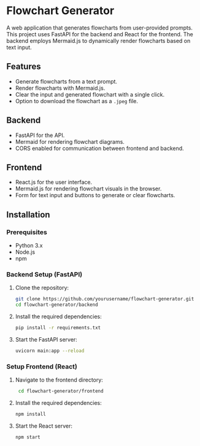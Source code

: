 # Flowchart Generator

A web application that generates flowcharts from user-provided prompts. This project uses FastAPI for the backend and React for the frontend. The backend employs Mermaid.js to dynamically render flowcharts based on text input.

## Features
- Generate flowcharts from a text prompt.
- Render flowcharts with Mermaid.js.
- Clear the input and generated flowchart with a single click.
- Option to download the flowchart as a `.jpeg` file.

## Backend
- FastAPI for the API.
- Mermaid for rendering flowchart diagrams.
- CORS enabled for communication between frontend and backend.

## Frontend
- React.js for the user interface.
- Mermaid.js for rendering flowchart visuals in the browser.
- Form for text input and buttons to generate or clear flowcharts.

## Installation

### Prerequisites
- Python 3.x
- Node.js
- npm

### Backend Setup (FastAPI)
1. Clone the repository:
   ```bash
   git clone https://github.com/yourusername/flowchart-generator.git
   cd flowchart-generator/backend
   ```
2. Install the required dependencies:
    ```bash
    pip install -r requirements.txt
    ```
3. Start the FastAPI server:
    ```bash
    uvicorn main:app --reload
    ```

### Setup Frontend (React)
1. Navigate to the frontend directory:
   ```bash
    cd flowchart-generator/frontend
   ```
2. Install the required dependencies:
    ```bash
    npm install
    ```
3. Start the React server:
    ```bash
    npm start
    ```
